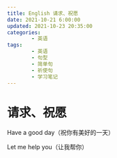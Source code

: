 ```yaml
---
title: English 请求、祝愿
date: 2021-10-21 6:00:00
updated: 2021-10-23 20:35:00
categories:
        - 英语
tags:
        - 英语
        - 句型
        - 简单句
        - 祈使句
        - 学习笔记
---
```

# 请求、祝愿

Have a good day（祝你有美好的一天）

Let me help you（让我帮你）